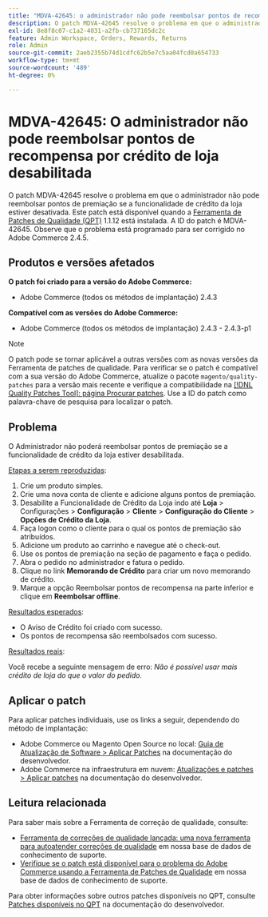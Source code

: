 ```yaml
---
title: "MDVA-42645: o administrador não pode reembolsar pontos de recompensa por crédito de loja desabilitada"
description: O patch MDVA-42645 resolve o problema em que o administrador não pode reembolsar pontos de premiação se a funcionalidade de crédito da loja estiver desativada. Este patch está disponível quando a [Ferramenta de correções de qualidade (QPT)](/help/announcements/adobe-commerce-announcements/magento-quality-patches-released-new-tool-to-self-serve-quality-patches.md) 1.1.12 está instalada. A ID do patch é MDVA-42645. Observe que o problema está programado para ser corrigido no Adobe Commerce 2.4.5.
exl-id: 8e8f8c07-c1a2-4031-a2fb-cb737165dc2c
feature: Admin Workspace, Orders, Rewards, Returns
role: Admin
source-git-commit: 2aeb2355b74d1cdfc62b5e7c5aa04fcd0a654733
workflow-type: tm+mt
source-wordcount: '489'
ht-degree: 0%

---
```


# MDVA-42645: O administrador não pode reembolsar pontos de recompensa por crédito de loja desabilitada

O patch MDVA-42645 resolve o problema em que o administrador não pode reembolsar pontos de premiação se a funcionalidade de crédito da loja estiver desativada. Este patch está disponível quando a [Ferramenta de Patches de Qualidade (QPT)](/help/announcements/adobe-commerce-announcements/magento-quality-patches-released-new-tool-to-self-serve-quality-patches.md) 1.1.12 está instalada. A ID do patch é MDVA-42645. Observe que o problema está programado para ser corrigido no Adobe Commerce 2.4.5.

## Produtos e versões afetados

**O patch foi criado para a versão do Adobe Commerce:**

* Adobe Commerce (todos os métodos de implantação) 2.4.3

**Compatível com as versões do Adobe Commerce:**

* Adobe Commerce (todos os métodos de implantação) 2.4.3 - 2.4.3-p1

>[!NOTE]
>
>O patch pode se tornar aplicável a outras versões com as novas versões da Ferramenta de patches de qualidade. Para verificar se o patch é compatível com a sua versão do Adobe Commerce, atualize o pacote `magento/quality-patches` para a versão mais recente e verifique a compatibilidade na [[!DNL Quality Patches Tool]: página Procurar patches](https://experienceleague.adobe.com/tools/commerce-quality-patches/index.html). Use a ID do patch como palavra-chave de pesquisa para localizar o patch.

## Problema

O Administrador não poderá reembolsar pontos de premiação se a funcionalidade de crédito da loja estiver desabilitada.

<u>Etapas a serem reproduzidas</u>:

1. Crie um produto simples.
1. Crie uma nova conta de cliente e adicione alguns pontos de premiação.
1. Desabilite a Funcionalidade de Crédito da Loja indo até **Loja** > Configurações > **Configuração** > **Cliente** > **Configuração do Cliente** > **Opções de Crédito da Loja**.
1. Faça logon como o cliente para o qual os pontos de premiação são atribuídos.
1. Adicione um produto ao carrinho e navegue até o check-out.
1. Use os pontos de premiação na seção de pagamento e faça o pedido.
1. Abra o pedido no administrador e fatura o pedido.
1. Clique no link **Memorando de Crédito** para criar um novo memorando de crédito.
1. Marque a opção Reembolsar pontos de recompensa na parte inferior e clique em **Reembolsar offline**.

<u>Resultados esperados</u>:

* O Aviso de Crédito foi criado com sucesso.
* Os pontos de recompensa são reembolsados com sucesso.

<u>Resultados reais</u>:

Você recebe a seguinte mensagem de erro: *Não é possível usar mais crédito de loja do que o valor do pedido.*

## Aplicar o patch

Para aplicar patches individuais, use os links a seguir, dependendo do método de implantação:

* Adobe Commerce ou Magento Open Source no local: [Guia de Atualização de Software > Aplicar Patches](https://experienceleague.adobe.com/en/docs/commerce-operations/tools/quality-patches-tool/usage) na documentação do desenvolvedor.
* Adobe Commerce na infraestrutura em nuvem: [Atualizações e patches > Aplicar patches](https://experienceleague.adobe.com/en/docs/commerce-cloud-service/user-guide/develop/upgrade/apply-patches) na documentação do desenvolvedor.

## Leitura relacionada

Para saber mais sobre a Ferramenta de correção de qualidade, consulte:

* [Ferramenta de correções de qualidade lançada: uma nova ferramenta para autoatender correções de qualidade](/help/announcements/adobe-commerce-announcements/magento-quality-patches-released-new-tool-to-self-serve-quality-patches.md) em nossa base de dados de conhecimento de suporte.
* [Verifique se o patch está disponível para o problema do Adobe Commerce usando a Ferramenta de Patches de Qualidade](/help/support-tools/patches-available-in-qpt-tool/check-patch-for-magento-issue-with-magento-quality-patches.md) em nossa base de dados de conhecimento de suporte.

Para obter informações sobre outros patches disponíveis no QPT, consulte [Patches disponíveis no QPT](https://experienceleague.adobe.com/tools/commerce-quality-patches/index.html) na documentação do desenvolvedor.
